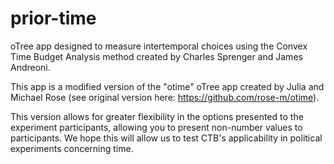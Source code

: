 # prior-time
oTree app designed to measure intertemporal choices using the Convex Time Budget Analysis method created by Charles Sprenger and James Andreoni. 

This app is a modified version of the "otime" oTree app created by Julia and Michael Rose (see original version here: https://github.com/rose-m/otime).

This version allows for greater flexibility in the options presented to the experiment participants, allowing you to present non-number values
to participants. We hope this will allow us to test CTB's applicability in political experiments concerning time. 
